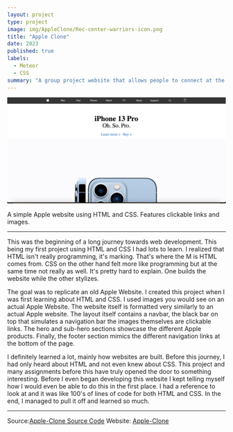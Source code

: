 ```yaml
---
layout: project
type: project
image: img/AppleClone/Rec-center-warriors-icon.png
title: "Apple Clone"
date: 2023
published: true
labels:
  - Meteor
  - CSS
summary: "A group project website that allows people to connect at the campus gym."
---
```


<img class="img-fluid" src="../img/AppleClone/Apple-Clone-head.png">

A simple Apple website using HTML and CSS. Features clickable links and images.   

<hr>


<p> This was the beginning of a long journey towards web development. This being my first project using HTML and CSS I had lots to learn. I realized that HTML isn't really programming, it's marking. That's where the M is HTML comes from. CSS on the other hand felt more like programming but at the same time not really as well. It's pretty hard to explain. One builds the website while the other stylizes.</p>

<p>The goal was to replicate an old Apple Website. I created this project when I was first learning about HTML and CSS. I used images you would see on an actual Apple Website. The website itself is formatted very similarly to an actual Apple website. The layout itself contains a navbar, the black bar on top that simulates a navigation bar the images themselves are clickable links. The hero and sub-hero sections showcase the different Apple products. Finally, the footer section mimics the different navigation links at the bottom of the page. </p>

<p> I definitely learned a lot, mainly how websites are built. Before this journey, I had only heard about HTML and not even knew about CSS. This project and many assignments before this have truly opened the door to something interesting. Before I even began developing this website I kept telling myself how I would even be able to do this in the first place. I had a reference to look at and it was like 100's of lines of code for both HTML and CSS. In the end, I managed to pull it off and learned so much.</p>

<hr>
Source:<a href="https://github.com/Syntax-Souljahs/RecCenterWarriors"><i class="Source Code"></i>Apple-Clone Source Code</a>
Website: <a href="https://rcwarriors.fit"><i class="large github icon "></i>Apple-Clone</a>
